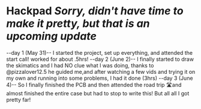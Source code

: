 # Hackpad *Sorry, didn't have time to make it pretty, but that is an upcoming update*
--day 1 (May 31)--
I started the project, set up everything, and attended the start call! worked for about .5hrs!
--day 2 (June 2)--
I finally started to draw the skimatics and I had NO clue what I was doing, thanks to @pizzalover12.5 he guided me,and after watching a few vids and trying it on my own and running into some problems, I had it done (3hrs)
--day 3 (June 4)-- 
So I finally finished the PCB and then attended the road trip 🛣️and almost finished the entire case but had to stop to write this! But all all I got pretty far!
